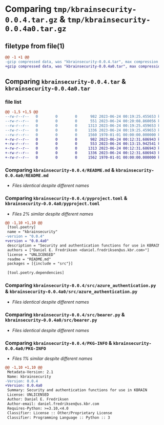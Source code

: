 # Comparing `tmp/kbrainsecurity-0.0.4.tar.gz` & `tmp/kbrainsecurity-0.0.4a0.tar.gz`

## filetype from file(1)

```diff
@@ -1 +1 @@
-gzip compressed data, was "kbrainsecurity-0.0.4.tar", max compression
+gzip compressed data, was "kbrainsecurity-0.0.4a0.tar", max compression
```

## Comparing `kbrainsecurity-0.0.4.tar` & `kbrainsecurity-0.0.4a0.tar`

### file list

```diff
@@ -1,5 +1,5 @@
--rw-r--r--   0        0        0      982 2023-06-24 00:19:25.455653 kbrainsecurity-0.0.4/README.md
--rw-r--r--   0        0        0      551 2023-06-24 00:20:08.860056 kbrainsecurity-0.0.4/pyproject.toml
--rw-r--r--   0        0        0     1313 2023-06-24 00:19:25.459653 kbrainsecurity-0.0.4/src/azure_authentication.py
--rw-r--r--   0        0        0     1336 2023-06-24 00:19:25.459653 kbrainsecurity-0.0.4/src/bearer.py
--rw-r--r--   0        0        0     1560 1970-01-01 00:00:00.000000 kbrainsecurity-0.0.4/PKG-INFO
+-rw-r--r--   0        0        0      982 2023-06-24 00:12:31.686943 kbrainsecurity-0.0.4a0/README.md
+-rw-r--r--   0        0        0      553 2023-06-24 00:13:15.942541 kbrainsecurity-0.0.4a0/pyproject.toml
+-rw-r--r--   0        0        0     1313 2023-06-24 00:12:31.686943 kbrainsecurity-0.0.4a0/src/azure_authentication.py
+-rw-r--r--   0        0        0     1336 2023-06-24 00:12:31.686943 kbrainsecurity-0.0.4a0/src/bearer.py
+-rw-r--r--   0        0        0     1562 1970-01-01 00:00:00.000000 kbrainsecurity-0.0.4a0/PKG-INFO
```

### Comparing `kbrainsecurity-0.0.4/README.md` & `kbrainsecurity-0.0.4a0/README.md`

 * *Files identical despite different names*

### Comparing `kbrainsecurity-0.0.4/pyproject.toml` & `kbrainsecurity-0.0.4a0/pyproject.toml`

 * *Files 2% similar despite different names*

```diff
@@ -1,10 +1,10 @@
 [tool.poetry]
 name = "kbrainsecurity"
-version = "0.0.4"
+version = "0.0.4a0"
 description = "Security and authentication functions for use in KBRAIN"
 authors = ["Daniel E. Fredriksen <daniel.fredriksen@us.kbr.com>"]
 license = "UNLICENSED"
 readme = "README.md"
 packages = [{include = "src"}]
 
 [tool.poetry.dependencies]
```

### Comparing `kbrainsecurity-0.0.4/src/azure_authentication.py` & `kbrainsecurity-0.0.4a0/src/azure_authentication.py`

 * *Files identical despite different names*

### Comparing `kbrainsecurity-0.0.4/src/bearer.py` & `kbrainsecurity-0.0.4a0/src/bearer.py`

 * *Files identical despite different names*

### Comparing `kbrainsecurity-0.0.4/PKG-INFO` & `kbrainsecurity-0.0.4a0/PKG-INFO`

 * *Files 1% similar despite different names*

```diff
@@ -1,10 +1,10 @@
 Metadata-Version: 2.1
 Name: kbrainsecurity
-Version: 0.0.4
+Version: 0.0.4a0
 Summary: Security and authentication functions for use in KBRAIN
 License: UNLICENSED
 Author: Daniel E. Fredriksen
 Author-email: daniel.fredriksen@us.kbr.com
 Requires-Python: >=3.10,<4.0
 Classifier: License :: Other/Proprietary License
 Classifier: Programming Language :: Python :: 3
```

